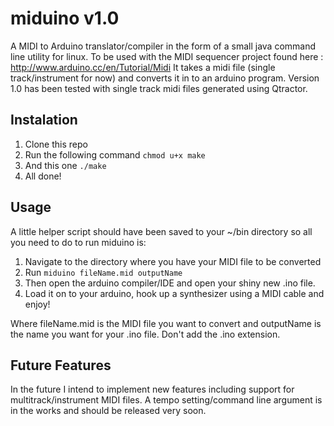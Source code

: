 # miduino v1.0
A MIDI to Arduino translator/compiler in the form of a small java command line utility for linux. To be used with the MIDI sequencer project found here : http://www.arduino.cc/en/Tutorial/Midi
It takes a midi file (single track/instrument for now) and converts it in to an arduino program. Version 1.0 has been tested with single track midi files generated using Qtractor. 

## Instalation
1. Clone this repo
2. Run the following command `chmod u+x make`
3. And this one `./make`
4. All done!

## Usage
A little helper script should have been saved to your ~/bin directory so all you need to do to run miduino is:

1. Navigate to the directory where you have your MIDI file to be converted
2. Run `miduino fileName.mid outputName`
3. Then open the arduino compiler/IDE and open your shiny new .ino file.
4. Load it on to your arduino, hook up a synthesizer using a MIDI cable and enjoy!

Where fileName.mid is the MIDI file you want to convert and outputName is the name you want for your .ino file. Don't add the .ino extension.

## Future Features
In the future I intend to implement new features including support for multitrack/instrument MIDI files. A tempo setting/command line argument is in the works and should be released very soon. 
